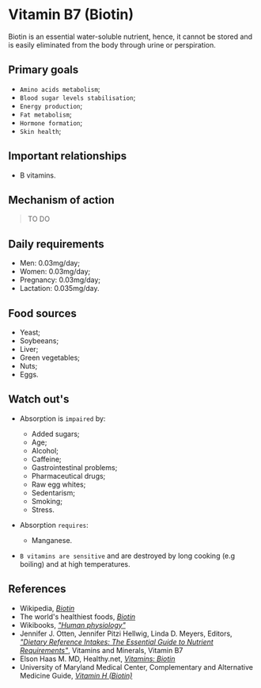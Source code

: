 # Vitamin B7 (Biotin)
Biotin is an essential water-soluble nutrient, hence, it cannot be stored and is easily eliminated from the body through urine or perspiration.

## Primary goals
- `Amino acids metabolism`;
- `Blood sugar levels stabilisation`;
- `Energy production`;
- `Fat metabolism`;
- `Hormone formation`;
- `Skin health`;

## Important relationships
- B vitamins.

## Mechanism of action
> TO DO

## Daily requirements
- Men: 0.03mg/day;
- Women: 0.03mg/day;
- Pregnancy: 0.03mg/day;
- Lactation: 0.035mg/day.

## Food sources
- Yeast;
- Soybeeans;
- Liver;
- Green vegetables;
- Nuts;
- Eggs.

## Watch out's
- Absorption is `impaired` by:
    - Added sugars;
    - Age;
    - Alcohol;
    - Caffeine;
    - Gastrointestinal problems;
    - Pharmaceutical drugs;
    - Raw egg whites;
    - Sedentarism;
    - Smoking;
    - Stress.

- Absorption `requires`:
    - Manganese.

- `B vitamins are sensitive` and are destroyed by long cooking (e.g boiling) and at high temperatures.

## References
- Wikipedia, [_Biotin_](https://en.wikipedia.org/wiki/Biotin)
- The world's healthiest foods, [_Biotin_](http://www.whfoods.com/genpage.php?tname=nutrient&dbid=42)
- Wikibooks, [_"Human physiology"_](https://en.Wikibooks.org/wiki/Human_Physiology/Nutrition#Vitamins)
- Jennifer J. Otten, Jennifer Pitzi Hellwig, Linda D. Meyers, Editors, [_"Dietary Reference Intakes: The Essential Guide to Nutrient Requirements"_](https://www.amazon.com/Dietary-Reference-Intakes-Essential-Requirements/dp/0309157420), Vitamins and Minerals, Vitamin B7
- Elson Haas M. MD, Healthy.net, [_Vitamins: Biotin_](http://www.healthy.net/Health/Article/Biotin/2130)
- University of Maryland Medical Center, Complementary and Alternative Medicine Guide, [_Vitamin H (Biotin)_](http://umm.edu/health/medical/altmed/supplement/vitamin-h-biotin)